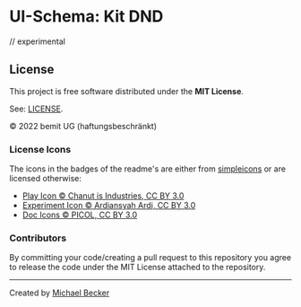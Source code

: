 # UI-Schema: Kit DND

// experimental

## License

This project is free software distributed under the **MIT License**.

See: [LICENSE](https://github.com/ui-schema/ui-schema/blob/master/LICENSE).

© 2022 bemit UG (haftungsbeschränkt)

### License Icons

The icons in the badges of the readme's are either from [simpleicons](https://simpleicons.org) or are licensed otherwise:

- [Play Icon © Chanut is Industries, CC BY 3.0](https://www.iconfinder.com/icons/928430/go_media_music_play_playing_start_icon)
- [Experiment Icon © Ardiansyah Ardi, CC BY 3.0](https://www.iconfinder.com/icons/4951169/chemical_experiment_glass_lab_medical_icon)
- [Doc Icons © PICOL, CC BY 3.0](https://www.iconfinder.com/iconsets/picol-vector)

### Contributors

By committing your code/creating a pull request to this repository you agree to release the code under the MIT License attached to the repository.

***

Created by [Michael Becker](https://i-am-digital.eu)
